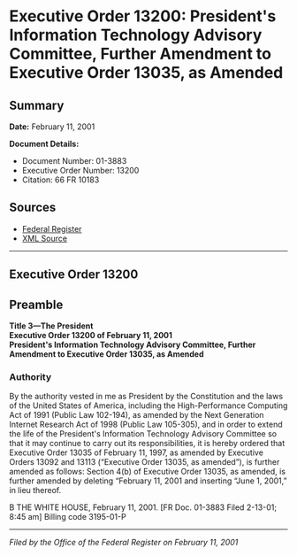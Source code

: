 # Executive Order 13200: President's Information Technology Advisory Committee, Further Amendment to Executive Order 13035, as Amended

## Summary

**Date:** February 11, 2001

**Document Details:**
- Document Number: 01-3883
- Executive Order Number: 13200
- Citation: 66 FR 10183

## Sources
- [Federal Register](https://www.federalregister.gov/documents/2001/02/14/01-3883/presidents-information-technology-advisory-committee-further-amendment-to-executive-order-13035-as)
- [XML Source](https://www.federalregister.gov/documents/full_text/xml/2001/02/14/01-3883.xml)

---

## Executive Order 13200

## Preamble

**Title 3—The President**  
**Executive Order 13200 of February 11, 2001**  
**President's Information Technology Advisory Committee, Further Amendment to Executive Order 13035, as Amended**

### Authority

By the authority vested in me as President by the Constitution and the laws of the United States of America, including the High-Performance Computing Act of 1991 (Public Law 102-194), as amended by the Next Generation Internet Research Act of 1998 (Public Law 105-305), and in order to extend the life of the President's Information Technology Advisory Committee so that it may continue to carry out its responsibilities, it is hereby ordered that Executive Order 13035 of February 11, 1997, as amended by Executive Orders 13092 and 13113 (“Executive Order 13035, as amended”), is further amended as follows:
Section 4(b) of Executive Order 13035, as amended, is further amended by deleting “February 11, 2001 and inserting “June 1, 2001,” in lieu thereof.

B
THE WHITE HOUSE,
February 11, 2001. 
[FR Doc. 01-3883
Filed 2-13-01; 8:45 am]
Billing code 3195-01-P

---

*Filed by the Office of the Federal Register on February 11, 2001*
